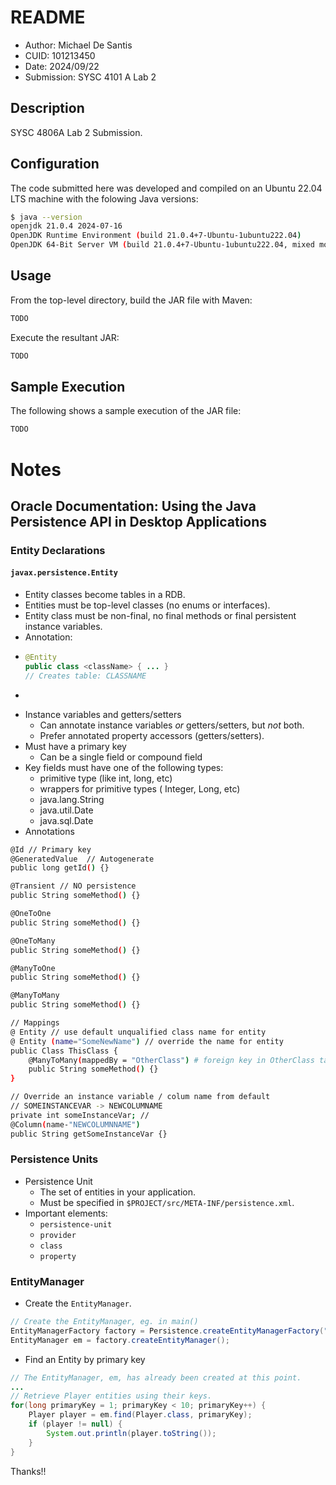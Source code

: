 # README
* Author: Michael De Santis
* CUID: 101213450
* Date: 2024/09/22
* Submission: SYSC 4101 A Lab 2

## Description
SYSC 4806A Lab 2 Submission.

## Configuration
The code submitted here was developed and compiled on an Ubuntu 22.04 LTS machine with the folowing Java versions:
```bash
$ java --version
openjdk 21.0.4 2024-07-16
OpenJDK Runtime Environment (build 21.0.4+7-Ubuntu-1ubuntu222.04)
OpenJDK 64-Bit Server VM (build 21.0.4+7-Ubuntu-1ubuntu222.04, mixed mode, sharing)
```

## Usage
From the top-level directory, build the JAR file with Maven:
```bash
TODO
```
Execute the resultant JAR:
```bash
TODO
```

## Sample Execution
The following shows a sample execution of the JAR file:
```bash
TODO
```

# Notes

## Oracle Documentation: Using the Java Persistence API in Desktop Applications

### Entity Declarations
#### `javax.persistence.Entity`
- Entity classes become tables in a RDB.
- Entities must be top-level classes (no enums or interfaces).
- Entity class must be non-final, no final methods or final persistent instance variables.
- Annotation:
- ```java
  @Entity
  public class <className> { ... }
  // Creates table: CLASSNAME
- ```
- Instance variables and getters/setters
  - Can annotate instance variables _or_ getters/setters, but _not_ both.
  - Prefer annotated property accessors (getters/setters).
- Must have a primary key 
  - Can be a single field or compound field
- Key fields must have one of the following types:
    - primitive type (like int, long, etc)
    - wrappers for primitive types ( Integer, Long, etc)
    - java.lang.String
    - java.util.Date
    - java.sql.Date
- Annotations
```bash
@Id // Primary key
@GeneratedValue  // Autogenerate
public long getId() {}

@Transient // NO persistence 
public String someMethod() {}

@OneToOne 
public String someMethod() {}

@OneToMany
public String someMethod() {}

@ManyToOne 
public String someMethod() {}

@ManyToMany
public String someMethod() {}

// Mappings
@ Entity // use default unqualified class name for entity
@ Entity (name="SomeNewName") // override the name for entity
public Class ThisClass {
    @ManyToMany(mappedBy = "OtherClass") # foreign key in OtherClass table
    public String someMethod() {}
}

// Override an instance variable / colum name from default
// SOMEINSTANCEVAR -> NEWCOLUMNAME
private int someInstanceVar; // 
@Column(name-"NEWCOLUMNNAME")
public String getSomeInstanceVar {}
```

### Persistence Units
- Persistence Unit
  - The set of entities in your application.
  - Must be specified in `$PROJECT/src/META-INF/persistence.xml`.
- Important elements:
  - `persistence-unit`
  - `provider`
  - `class`
  - `property`

### EntityManager
- Create the `EntityManager`.
```java 
// Create the EntityManager, eg. in main()
EntityManagerFactory factory = Persistence.createEntityManagerFactory("name");
EntityManager em = factory.createEntityManager();
```
- Find an Entity by primary key
```java
// The EntityManager, em, has already been created at this point.
...            
// Retrieve Player entities using their keys.
for(long primaryKey = 1; primaryKey < 10; primaryKey++) {
    Player player = em.find(Player.class, primaryKey);
    if (player != null) {
        System.out.println(player.toString());
    }     
}
```


Thanks!!

